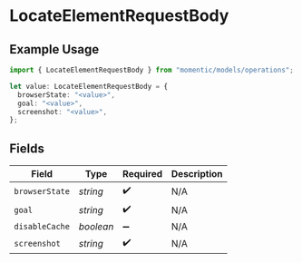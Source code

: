 # LocateElementRequestBody

## Example Usage

```typescript
import { LocateElementRequestBody } from "momentic/models/operations";

let value: LocateElementRequestBody = {
  browserState: "<value>",
  goal: "<value>",
  screenshot: "<value>",
};
```

## Fields

| Field              | Type               | Required           | Description        |
| ------------------ | ------------------ | ------------------ | ------------------ |
| `browserState`     | *string*           | :heavy_check_mark: | N/A                |
| `goal`             | *string*           | :heavy_check_mark: | N/A                |
| `disableCache`     | *boolean*          | :heavy_minus_sign: | N/A                |
| `screenshot`       | *string*           | :heavy_check_mark: | N/A                |